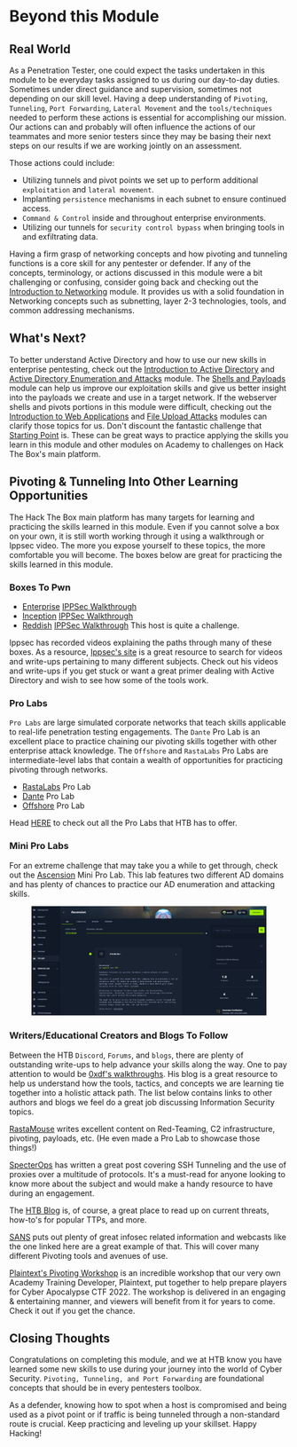 # Beyond this Module

## Real World

As a Penetration Tester, one could expect the tasks undertaken in this module to be everyday tasks assigned to us during our day-to-day duties. Sometimes under direct guidance and supervision, sometimes not depending on our skill level. Having a deep understanding of `Pivoting`, `Tunneling`, `Port Forwarding`, `Lateral Movement` and the `tools/techniques` needed to perform these actions is essential for accomplishing our mission. Our actions can and probably will often influence the actions of our teammates and more senior testers since they may be basing their next steps on our results if we are working jointly on an assessment.

Those actions could include:

* Utilizing tunnels and pivot points we set up to perform additional `exploitation` and `lateral movement`.
* Implanting `persistence` mechanisms in each subnet to ensure continued access.
* `Command & Control` inside and throughout enterprise environments.
* Utilizing our tunnels for `security control bypass` when bringing tools in and exfiltrating data.

Having a firm grasp of networking concepts and how pivoting and tunneling functions is a core skill for any pentester or defender. If any of the concepts, terminology, or actions discussed in this module were a bit challenging or confusing, consider going back and checking out the [Introduction to Networking](https://academy.hackthebox.com/course/preview/introduction-to-networking) module. It provides us with a solid foundation in Networking concepts such as subnetting, layer 2-3 technologies, tools, and common addressing mechanisms.

## What's Next?

To better understand Active Directory and how to use our new skills in enterprise pentesting, check out the [Introduction to Active Directory](https://academy.hackthebox.com/course/preview/introduction-to-active-directory) and [Active Directory Enumeration and Attacks](https://academy.hackthebox.com/course/preview/active-directory-enumeration--attacks) module. The [Shells and Payloads](https://academy.hackthebox.com/course/preview/shells--payloads) module can help us improve our exploitation skills and give us better insight into the payloads we create and use in a target network. If the webserver shells and pivots portions in this module were difficult, checking out the [Introduction to Web Applications](https://academy.hackthebox.com/course/preview/introduction-to-web-applications) and [File Upload Attacks](https://academy.hackthebox.com/course/preview/file-upload-attacks) modules can clarify those topics for us. Don't discount the fantastic challenge that [Starting Point](https://app.hackthebox.com/starting-point) is. These can be great ways to practice applying the skills you learn in this module and other modules on Academy to challenges on Hack The Box's main platform.

## Pivoting & Tunneling Into Other Learning Opportunities

The Hack The Box main platform has many targets for learning and practicing the skills learned in this module. Even if you cannot solve a box on your own, it is still worth working through it using a walkthrough or Ippsec video. The more you expose yourself to these topics, the more comfortable you will become. The boxes below are great for practicing the skills learned in this module.

### **Boxes To Pwn**

* [Enterprise](https://app.hackthebox.com/machines/Enterprise) [IPPSec Walkthrough](https://youtube.com/watch?v=NWVJ2b0D1r8\&t=2400)
* [Inception](https://app.hackthebox.com/machines/Inception) [IPPSec Walkthrough](https://youtube.com/watch?v=J2I-5xPgyXk\&t=2330)
* [Reddish](https://app.hackthebox.com/machines/Reddish) [IPPSec Walkthrough](https://youtube.com/watch?v=Yp4oxoQIBAM\&t=2466) This host is quite a challenge.

Ippsec has recorded videos explaining the paths through many of these boxes. As a resource, [Ippsec's site](https://ippsec.rocks/?) is a great resource to search for videos and write-ups pertaining to many different subjects. Check out his videos and write-ups if you get stuck or want a great primer dealing with Active Directory and wish to see how some of the tools work.

### **Pro Labs**

`Pro Labs` are large simulated corporate networks that teach skills applicable to real-life penetration testing engagements. The `Dante` Pro Lab is an excellent place to practice chaining our pivoting skills together with other enterprise attack knowledge. The `Offshore` and `RastaLabs` Pro Labs are intermediate-level labs that contain a wealth of opportunities for practicing pivoting through networks.

* [RastaLabs](https://app.hackthebox.com/prolabs/overview/rastalabs) Pro Lab
* [Dante](https://app.hackthebox.com/prolabs/overview/dante) Pro Lab
* [Offshore](https://app.hackthebox.com/prolabs/overview/offshore) Pro Lab

Head [HERE](https://app.hackthebox.com/prolabs) to check out all the Pro Labs that HTB has to offer.

### **Mini Pro Labs**

For an extreme challenge that may take you a while to get through, check out the [Ascension](https://app.hackthebox.com/endgames/ascension) Mini Pro Lab. This lab features two different AD domains and has plenty of chances to practice our AD enumeration and attacking skills.

<figure><img src="../../../../.gitbook/assets/image (2) (1) (1) (1) (1) (1) (1) (1) (1) (1) (1) (1) (1) (1) (1) (1) (1) (1) (1) (1) (1) (1) (1) (1) (1) (1) (1) (1) (1) (1) (1) (1) (1) (1) (1) (1) (1) (1) (1) (1) (1) (1) (1) (1) (1) (1) (1) (1) (1) (1) (1) (1) (1) (1).png" alt=""><figcaption></figcaption></figure>

### **Writers/Educational Creators and Blogs To Follow**

Between the HTB `Discord`, `Forums`, and `blogs`, there are plenty of outstanding write-ups to help advance your skills along the way. One to pay attention to would be [0xdf's walkthroughs](https://0xdf.gitlab.io/). His blog is a great resource to help us understand how the tools, tactics, and concepts we are learning tie together into a holistic attack path. The list below contains links to other authors and blogs we feel do a great job discussing Information Security topics.

[RastaMouse](https://rastamouse.me/) writes excellent content on Red-Teaming, C2 infrastructure, pivoting, payloads, etc. (He even made a Pro Lab to showcase those things!)

[SpecterOps](https://posts.specterops.io/offensive-security-guide-to-ssh-tunnels-and-proxies-b525cbd4d4c6) has written a great post covering SSH Tunneling and the use of proxies over a multitude of protocols. It's a must-read for anyone looking to know more about the subject and would make a handy resource to have during an engagement.

The [HTB Blog](https://www.hackthebox.com/blog) is, of course, a great place to read up on current threats, how-to's for popular TTPs, and more.

[SANS](https://www.sans.org/webcasts/dodge-duck-dip-dive-dodge-making-the-pivot-cheat-sheet-119115/) puts out plenty of great infosec related information and webcasts like the one linked here are a great example of that. This will cover many different Pivoting tools and avenues of use.

[Plaintext's Pivoting Workshop](https://youtu.be/B3GxYyGFYmQ) is an incredible workshop that our very own Academy Training Developer, Plaintext, put together to help prepare players for Cyber Apocalypse CTF 2022. The workshop is delivered in an engaging & entertaining manner, and viewers will benefit from it for years to come. Check it out if you get the chance.

## Closing Thoughts

Congratulations on completing this module, and we at HTB know you have learned some new skills to use during your journey into the world of Cyber Security. `Pivoting, Tunneling, and Port Forwarding` are foundational concepts that should be in every pentesters toolbox.

As a defender, knowing how to spot when a host is compromised and being used as a pivot point or if traffic is being tunneled through a non-standard route is crucial. Keep practicing and leveling up your skillset. Happy Hacking!
